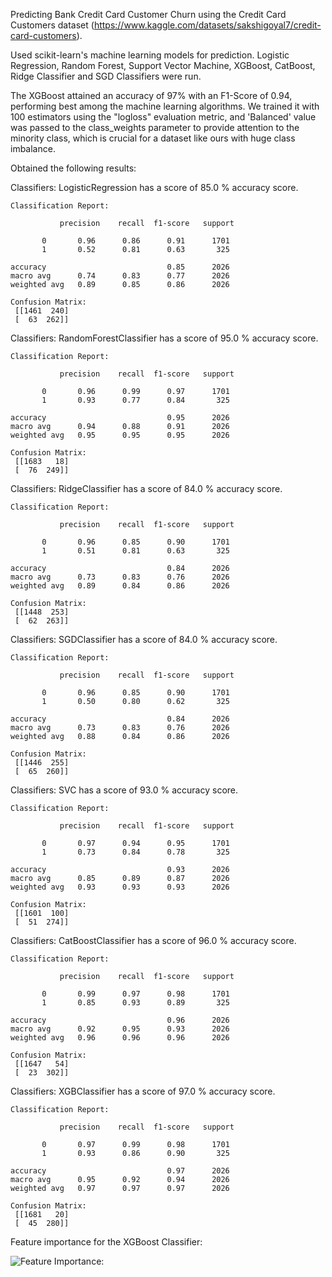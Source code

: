 Predicting Bank Credit Card Customer Churn using the Credit Card Customers dataset (https://www.kaggle.com/datasets/sakshigoyal7/credit-card-customers).

Used scikit-learn's machine learning models for prediction. Logistic Regression, Random Forest, Support Vector Machine, XGBoost, CatBoost, Ridge Classifier and SGD Classifiers were run.

The XGBoost attained an accuracy of 97% with an F1-Score of 0.94, performing best among the machine learning algorithms. 
We trained it with 100 estimators using the "logloss" evaluation metric, and 'Balanced' value was passed to the class_weights parameter to provide attention to the minority class, which is crucial for a dataset like ours with huge class imbalance.

Obtained the following results:

Classifiers:  LogisticRegression has a score of 85.0 % accuracy score.

    Classification Report: 
  
               precision    recall  f1-score   support

           0       0.96      0.86      0.91      1701
           1       0.52      0.81      0.63       325

    accuracy                           0.85      2026
    macro avg      0.74      0.83      0.77      2026
    weighted avg   0.89      0.85      0.86      2026

    Confusion Matrix: 
     [[1461  240]
     [  63  262]] 


Classifiers:  RandomForestClassifier has a score of 95.0 % accuracy score.

    Classification Report: 
  
               precision    recall  f1-score   support

           0       0.96      0.99      0.97      1701
           1       0.93      0.77      0.84       325

    accuracy                           0.95      2026
    macro avg      0.94      0.88      0.91      2026
    weighted avg   0.95      0.95      0.95      2026

    Confusion Matrix: 
     [[1683   18]
     [  76  249]] 


Classifiers:  RidgeClassifier has a score of 84.0 % accuracy score.

    Classification Report: 
  
               precision    recall  f1-score   support

           0       0.96      0.85      0.90      1701
           1       0.51      0.81      0.63       325

    accuracy                           0.84      2026
    macro avg      0.73      0.83      0.76      2026
    weighted avg   0.89      0.84      0.86      2026

    Confusion Matrix: 
     [[1448  253]
     [  62  263]] 


Classifiers:  SGDClassifier has a score of 84.0 % accuracy score.

    Classification Report: 
  
               precision    recall  f1-score   support

           0       0.96      0.85      0.90      1701
           1       0.50      0.80      0.62       325

    accuracy                           0.84      2026
    macro avg      0.73      0.83      0.76      2026
    weighted avg   0.88      0.84      0.86      2026

    Confusion Matrix: 
     [[1446  255]
     [  65  260]] 


Classifiers:  SVC has a score of 93.0 % accuracy score.

    Classification Report: 
  
               precision    recall  f1-score   support

           0       0.97      0.94      0.95      1701
           1       0.73      0.84      0.78       325

    accuracy                           0.93      2026
    macro avg      0.85      0.89      0.87      2026
    weighted avg   0.93      0.93      0.93      2026

    Confusion Matrix: 
     [[1601  100]
     [  51  274]] 


Classifiers:  CatBoostClassifier has a score of 96.0 % accuracy score.

    Classification Report: 
  
               precision    recall  f1-score   support

           0       0.99      0.97      0.98      1701
           1       0.85      0.93      0.89       325

    accuracy                           0.96      2026
    macro avg      0.92      0.95      0.93      2026
    weighted avg   0.96      0.96      0.96      2026

    Confusion Matrix: 
     [[1647   54]
     [  23  302]] 


Classifiers:  XGBClassifier has a score of 97.0 % accuracy score.

    Classification Report: 
  
               precision    recall  f1-score   support

           0       0.97      0.99      0.98      1701
           1       0.93      0.86      0.90       325

    accuracy                           0.97      2026
    macro avg      0.95      0.92      0.94      2026
    weighted avg   0.97      0.97      0.97      2026

    Confusion Matrix: 
     [[1681   20]
     [  45  280]] 


Feature importance for the XGBoost Classifier:

![Feature Importance: ](Feature_Importance_XGBoost.png)
